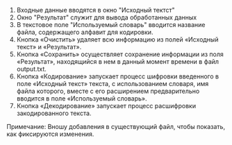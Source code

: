 1. Входные данные вводятся в окно "Исходный тектст"
2. Окно "Результат" служит для вывода обработанных данных
3. В текстовое поле "Используемый словарь" вводится название файла, содержащего алфавит для кодировки.
4. Кнопка «Очистить» удаляет всю информацию из полей «Исходный текст» и «Результат».
5. Кнопка «Сохранить» осуществляет сохранение информации из поля «Результат», находящийся в нем в данный момент времени в файл output.txt.
6. Кнопка «Кодирование» запускает процесс шифровки введенного в поле «Исходный текст» текста, с использованием словаря, имя файла которого, вместе с его расширением предварительно вводится в поле «Используемый словарь».
7. Кнопка «Декодирование» запускает процесс расшифровки закодированного текста.

Примечание: Вношу добавления в существующий файл, чтобы показать, как фиксируются изменения.
